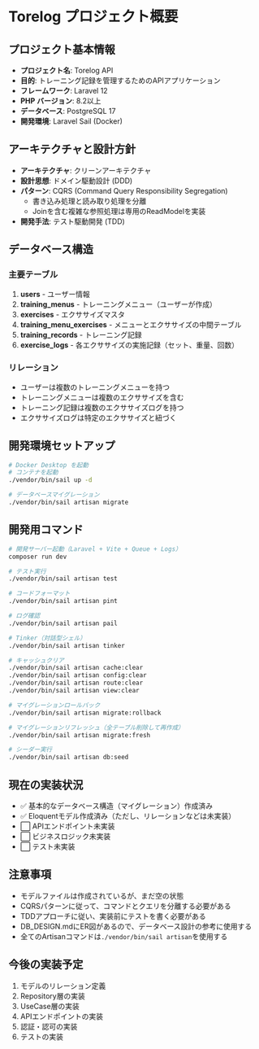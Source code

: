 # Torelog プロジェクト概要

## プロジェクト基本情報
- **プロジェクト名**: Torelog API
- **目的**: トレーニング記録を管理するためのAPIアプリケーション
- **フレームワーク**: Laravel 12
- **PHP バージョン**: 8.2以上
- **データベース**: PostgreSQL 17
- **開発環境**: Laravel Sail (Docker)

## アーキテクチャと設計方針
- **アーキテクチャ**: クリーンアーキテクチャ
- **設計思想**: ドメイン駆動設計 (DDD)
- **パターン**: CQRS (Command Query Responsibility Segregation)
  - 書き込み処理と読み取り処理を分離
  - Joinを含む複雑な参照処理は専用のReadModelを実装
- **開発手法**: テスト駆動開発 (TDD)

## データベース構造

### 主要テーブル
1. **users** - ユーザー情報
2. **training_menus** - トレーニングメニュー（ユーザーが作成）
3. **exercises** - エクササイズマスタ
4. **training_menu_exercises** - メニューとエクササイズの中間テーブル
5. **training_records** - トレーニング記録
6. **exercise_logs** - 各エクササイズの実施記録（セット、重量、回数）

### リレーション
- ユーザーは複数のトレーニングメニューを持つ
- トレーニングメニューは複数のエクササイズを含む
- トレーニング記録は複数のエクササイズログを持つ
- エクササイズログは特定のエクササイズと紐づく

## 開発環境セットアップ
```bash
# Docker Desktop を起動
# コンテナを起動
./vendor/bin/sail up -d

# データベースマイグレーション
./vendor/bin/sail artisan migrate
```

## 開発用コマンド
```bash
# 開発サーバー起動（Laravel + Vite + Queue + Logs）
composer run dev

# テスト実行
./vendor/bin/sail artisan test

# コードフォーマット
./vendor/bin/sail artisan pint

# ログ確認
./vendor/bin/sail artisan pail

# Tinker（対話型シェル）
./vendor/bin/sail artisan tinker

# キャッシュクリア
./vendor/bin/sail artisan cache:clear
./vendor/bin/sail artisan config:clear
./vendor/bin/sail artisan route:clear
./vendor/bin/sail artisan view:clear

# マイグレーションロールバック
./vendor/bin/sail artisan migrate:rollback

# マイグレーションリフレッシュ（全テーブル削除して再作成）
./vendor/bin/sail artisan migrate:fresh

# シーダー実行
./vendor/bin/sail artisan db:seed
```

## 現在の実装状況
- ✅ 基本的なデータベース構造（マイグレーション）作成済み
- ✅ Eloquentモデル作成済み（ただし、リレーションなどは未実装）
- ⬜ APIエンドポイント未実装
- ⬜ ビジネスロジック未実装
- ⬜ テスト未実装

## 注意事項
- モデルファイルは作成されているが、まだ空の状態
- CQRSパターンに従って、コマンドとクエリを分離する必要がある
- TDDアプローチに従い、実装前にテストを書く必要がある
- DB_DESIGN.mdにER図があるので、データベース設計の参考に使用する
- 全てのArtisanコマンドは`./vendor/bin/sail artisan`を使用する

## 今後の実装予定
1. モデルのリレーション定義
2. Repository層の実装
3. UseCase層の実装
4. APIエンドポイントの実装
5. 認証・認可の実装
6. テストの実装